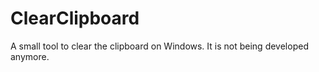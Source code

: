 # ClearClipboard

A small tool to clear the clipboard on Windows. It is not being developed anymore.
